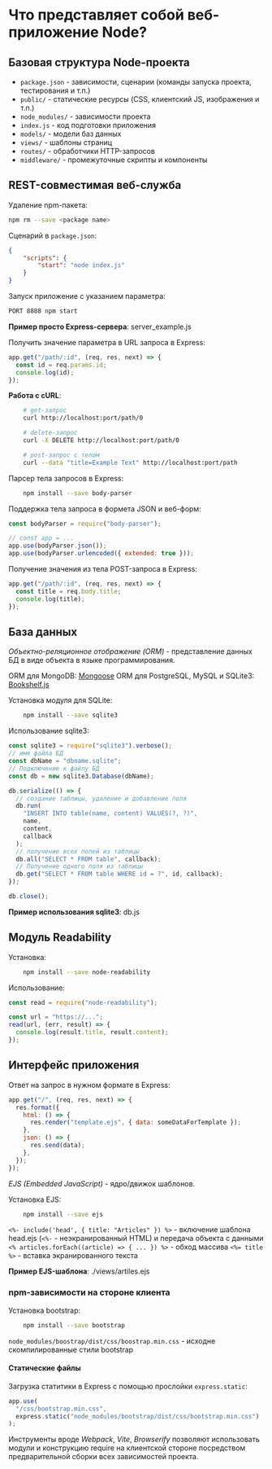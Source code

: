 # Что представляет собой веб-приложение Node?

## Базовая структура Node-проекта

- `package.json` - зависимости, сценарии (команды запуска проекта, тестирования и т.п.)
- `public/` - статические ресурсы (CSS, клиентский JS, изображения и т.п.)
- `node_modules/` - зависимости проекта
- `index.js` - код подготовки приложения
- `models/` - модели баз данных
- `views/` - шаблоны страниц
- `routes/` - обработчики HTTP-запросов
- `middleware/` - промежуточные скрипты и компоненты

## REST-совместимая веб-служба

Удаление npm-пакета:

```bash
npm rm --save <package name>
```

Сценарий в `package.json`:

```JSON
{
    "scripts": {
        "start": "node index.js"
    }
}
```

Запуск приложение с указанием параметра:

```bash
PORT 8888 npm start
```

**Пример просто Express-сервера**: server_example.js

Получить значение параметра в URL запроса в Express:

```javascript
app.get("/path/:id", (req, res, next) => {
  const id = req.params.id;
  console.log(id);
});
```

**Работа с cURL**:

```bash
    # get-запрос
    curl http://localhost:port/path/0

    # delete-запрос
    curl -X DELETE http://localhost:port/path/0

    # post-запрос с телом
    curl --data "title=Example Text" http://localhost:port/path
```

Парсер тела запросов в Express:

```bash
    npm install --save body-parser
```

Поддержка тела запроса в формета JSON и веб-форм:

```javascript
const bodyParser = require("body-parser");

// const app = ...
app.use(bodyParser.json());
app.use(bodyParser.urlencoded({ extended: true }));
```

Получение значения из тела POST-запроса в Express:

```javascript
app.get("/path/:id", (req, res, next) => {
  const title = req.body.title;
  console.log(title);
});
```

## База данных

_Объектно-реляционное отображение (ORM)_ - представление данных БД в виде объекта в языке программирования.

ORM для MongoDB: [Mongoose](https://mongoosejs.com/)
ORM для PostgreSQL, MySQL и SQLite3: [Bookshelf.js](https://bookshelfjs.org/)

Установка модуля для SQLite:

```bash
    npm install --save sqlite3
```

Использование sqlite3:

```javascript
const sqlite3 = require("sqlite3").verbose();
// имя файла БД
const dbName = "dbname.sqlite";
// Подключение к файлу БД
const db = new sqlite3.Database(dbName);

db.serialize(() => {
  // создание таблицы, удаление и добавление поля
  db.run(
    "INSERT INTO table(name, content) VALUES(?, ?)",
    name,
    content,
    callback
  );
  // получение всех полей из таблицы
  db.all("SELECT * FROM table", callback);
  // Получение одного поля из таблицы
  db.get("SELECT * FROM table WHERE id = ?", id, callback);
});

db.close();
```

**Пример использования sqlite3**: db.js

## Модуль Readability

Установка:

```bash
    npm install --save node-readability
```

Использование:

```javascript
const read = require("node-readability");

const url = "https://...";
read(url, (err, result) => {
  console.log(result.title, result.content);
});
```

## Интерфейс приложения

Ответ на запрос в нужном формате в Express:

```javascript
app.get("/", (req, res, next) => {
  res.format({
    html: () => {
      res.render("template.ejs", { data: someDataForTemplate });
    },
    json: () => {
      res.send(data);
    },
  });
});
```

_EJS (Embedded JavaScript)_ - ядро/движок шаблонов.

Установка EJS:

```bash
    npm install --save ejs
```

`<%- include('head', { title: "Articles" }) %>` - включение шаблона head.ejs (`<%-` - неэкранированный HTML) и передача объекта с данными
`<% articles.forEach((article) => { ... }) %>` - обход массива
`<%= title %>` - вставка экранированного текста

**Пример EJS-шаблона**: ./views/artiles.ejs

### npm-зависимости на стороне клиента

Установка bootstrap:

```bash
    npm install --save bootstrap
```

`node_modules/boostrap/dist/css/boostrap.min.css` - исходне скомпилированные стили bootstrap

#### Статические файлы

Загрузка статитики в Express с помощью прослойки `express.static`:

```javascript
app.use(
  "/css/bootstrap.min.css",
  express.static("node_modules/bootstrap/dist/css/bootstrap.min.css")
);
```

Инструменты вроде _Webpack_, _Vite_, _Browserify_ позволяют использовать модули и конструкцию require на клиентской стороне
посредством предварительной сборки всех зависимостей проекта.
